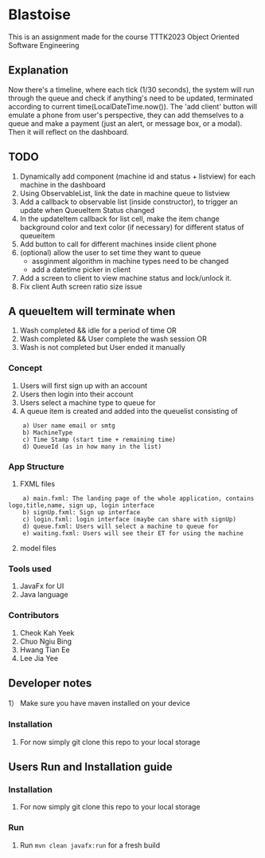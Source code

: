 # Blastoise
This is an assignment made for the course TTTK2023 Object Oriented Software Engineering

## Explanation
Now there's a timeline, where each tick (1/30 seconds), the system will run through the queue and check if anything's need to be updated, terminated according to current time(LocalDateTime.now()).
The 'add client' button will emulate a phone from user's perspective, they can add themselves to a queue and make a payment (just an alert, or message box, or a modal). Then it will reflect on the dashboard.

## TODO
1. Dynamically add component (machine id and status + listview) for each machine in the dashboard
2. Using ObservableList, link the date in machine queue to listview
3. Add a callback to observable list (inside constructor), to trigger an update when QueueItem Status changed
4. In the updateItem callback for list cell, make the item change background color and text color (if necessary) for different status of queueitem
5. Add button to call for different machines inside client phone
6. (optional) allow the user to set time they want to queue
    - assginment algorithm in machine types need to be changed
    - add a datetime picker in client
7. Add a screen to client to view machine status and lock/unlock it.
8. Fix client Auth screen ratio size issue

## A queueItem will terminate when
1) Wash completed && idle for a period of time
OR
2) Wash completed  && User complete the wash session
OR
3) Wash is not completed but User ended it manually

### Concept
1) Users will first sign up with an account
2) Users then login into their account
3) Users select a machine type to queue for
4) A queue item is created and added into the queuelist consisting of
```
    a) User name email or smtg
    b) MachineType
    c) Time Stamp (start time + remaining time)
    d) QueueId (as in how many in the list)
```

### App Structure
1) FXML files
```
    a) main.fxml: The landing page of the whole application, contains logo,title,name, sign up, login interface
    b) signUp.fxml: Sign up interface
    c) login.fxml: login interface (maybe can share with signUp)
    d) queue.fxml: Users will select a machine to queue for
    e) waiting.fxml: Users will see their ET for using the machine
```
2) model files


### Tools used
1) JavaFx for UI
2) Java language

### Contributors
1) Cheok Kah Yeek
2) Chuo Ngiu Bing
3) Hwang Tian Ee
4) Lee Jia Yee

## Developer notes
1） Make sure you have maven installed on your device

### Installation
1) For now simply git clone this repo to your local storage


## Users Run and Installation guide
### Installation
1) For now simply git clone this repo to your local storage


### Run
1) Run ```mvn clean javafx:run``` for a fresh build

